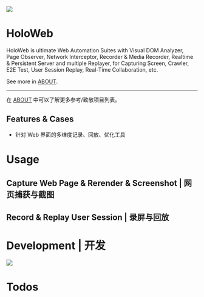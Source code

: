 ![](https://i.postimg.cc/XvPsyG2G/image.jpg)

# HoloWeb

HoloWeb is ultimate Web Automation Suites with Visual DOM Analyzer, Page Observer, Network Interceptor, Recorder & Media Recorder, Realtime & Persistent Server and multiple Replayer, for Capturing Screen, Crawler, E2E Test, User Session Replay, Real-Time Collaboration, etc.

See more in [ABOUT](./ABOUT.md).

---

在 [ABOUT](./ABOUT.md) 中可以了解更多参考/致敬项目列表。

## Features & Cases

- 针对 Web 界面的多维度记录、回放、优化工具

# Usage

## Capture Web Page & Rerender & Screenshot | 网页捕获与截图

## Record & Replay User Session | 录屏与回放

# Development | 开发

![](https://user-images.githubusercontent.com/5803001/47262519-e2763b80-d51c-11e8-9e00-cadb490ba486.png)

# Todos
